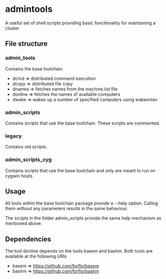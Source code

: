 admintools
==========

A useful set of shell scripts providing basic functionality for maintaining a cluster

## File structure

### admin_tools

Contains the base toolchain.

* dcmd => distributed command execution
* dcopy => distributed file copy
* dnames => fetches names from the machine.list file
* donline => fetches the names of available computers 
* dwake => wakes up a number of specified computers using wakeonlan

### admin_scripts

Contains scripts that use the base toolchain. These scripts are commented.

### legacy

Contains old scripts.

### admin_scripts_cyg

Contains scripts that use the base toolchain and only are meant to
run on cygwin hosts.

## Usage

All tools within the base toolchain package provide a --help option.
Calling them without any parameters results in the same behaviour.

The scripts in the folder admin_scripts provide the same help mechanism
as mentioned above.

## Dependencies 

The tool donline depends on the tools basem and bashm. Both tools are
available at the following URIs

* basem => https://github.com/forflo/basem
* bashm => https://github.com/forflo/bashm
